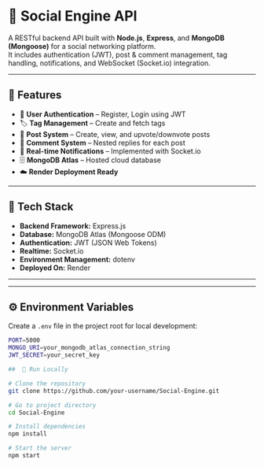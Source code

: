 # 🧠 Social Engine API

A RESTful backend API built with **Node.js**, **Express**, and **MongoDB (Mongoose)** for a social networking platform.  
It includes authentication (JWT), post & comment management, tag handling, notifications, and WebSocket (Socket.io) integration.

---

## 🚀 Features

- 🔐 **User Authentication** – Register, Login using JWT  
- 🏷️ **Tag Management** – Create and fetch tags  
- 📝 **Post System** – Create, view, and upvote/downvote posts  
- 💬 **Comment System** – Nested replies for each post  
- 🔔 **Real-time Notifications** – Implemented with Socket.io  
- 🗄️ **MongoDB Atlas** – Hosted cloud database  
- ☁️ **Render Deployment Ready**

---

## 🧩 Tech Stack

- **Backend Framework:** Express.js  
- **Database:** MongoDB Atlas (Mongoose ODM)  
- **Authentication:** JWT (JSON Web Tokens)  
- **Realtime:** Socket.io  
- **Environment Management:** dotenv  
- **Deployed On:** Render

---


---

## ⚙️ Environment Variables

Create a `.env` file in the project root for local development:

```bash
PORT=5000
MONGO_URI=your_mongodb_atlas_connection_string
JWT_SECRET=your_secret_key

##  🧰 Run Locally

# Clone the repository
git clone https://github.com/your-username/Social-Engine.git

# Go to project directory
cd Social-Engine

# Install dependencies
npm install

# Start the server
npm start
